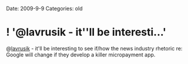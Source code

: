 Date: 2009-9-9
Categories: old

# ! '@lavrusik - it''ll be interesti...'

@<a href="http://twitter.com/lavrusik" class="aktt_username">lavrusik</a> - it'll be interesting to see if/how the news industry rhetoric re: Google will change if they develop a killer micropayment app.
